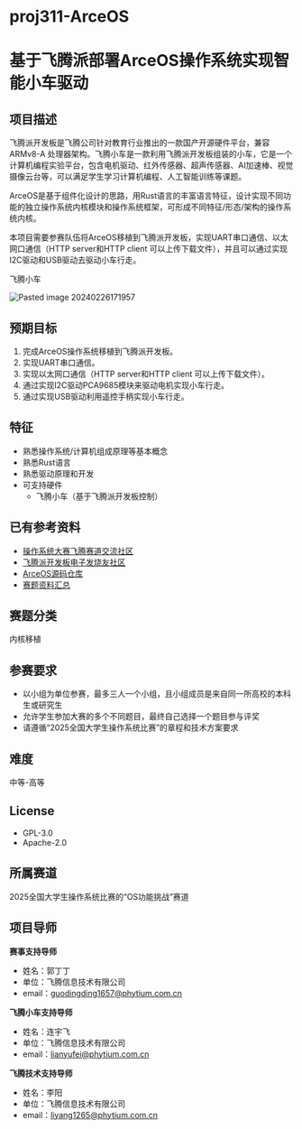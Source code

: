 # proj311-ArceOS
# 基于飞腾派部署ArceOS操作系统实现智能小车驱动

## 项目描述

飞腾派开发板是飞腾公司针对教育行业推出的一款国产开源硬件平台，兼容 ARMv8-A 处理器架构。飞腾小车是一款利用飞腾派开发板组装的小车，它是一个计算机编程实验平台，包含电机驱动、红外传感器、超声传感器、AI加速棒、视觉摄像云台等，可以满足学生学习计算机编程、人工智能训练等课题。

ArceOS是基于组件化设计的思路，用Rust语言的丰富语言特征，设计实现不同功能的独立操作系统内核模块和操作系统框架，可形成不同特征/形态/架构的操作系统内核。

本项目需要参赛队伍将ArceOS移植到飞腾派开发板，实现UART串口通信、以太网口通信（HTTP server和HTTP client 可以上传下载文件），并且可以通过实现I2C驱动和USB驱动去驱动小车行走。

飞腾小车

![Pasted image 20240226171957](https://github.com/oscomp/proj311-ArceOS/assets/160444530/507ac2e3-1624-4c42-b563-fc07824cbdc6)


## 预期目标

1. 完成ArceOS操作系统移植到飞腾派开发板。
2. 实现UART串口通信。
3. 实现以太网口通信（HTTP server和HTTP client 可以上传下载文件）。
4. 通过实现I2C驱动PCA9685模块来驱动电机实现小车行走。
5. 通过实现USB驱动利用遥控手柄实现小车行走。

## 特征

- 熟悉操作系统/计算机组成原理等基本概念
- 熟悉Rust语言
- 熟悉驱动原理和开发
- 可支持硬件
  - 飞腾小车（基于飞腾派开发板控制）

## 已有参考资料

- [操作系统大赛飞腾赛道交流社区](https://edu.phytium.com.cn/group/10)
- [飞腾派开发板电子发烧友社区](https://bbs.elecfans.com/group_1708)
- [ArceOS源码仓库](https://github.com/rcore-os/arceos)
- [赛题资料汇总](https://edu.phytium.com.cn/group/10/thread/21579)
## 赛题分类

内核移植

## 参赛要求

- 以小组为单位参赛，最多三人一个小组，且小组成员是来自同一所高校的本科生或研究生
- 允许学生参加大赛的多个不同题目，最终自己选择一个题目参与评奖
- 请遵循“2025全国大学生操作系统比赛”的章程和技术方案要求

## 难度

中等-高等

## License

- GPL-3.0
- Apache-2.0

## 所属赛道

2025全国大学生操作系统比赛的“OS功能挑战”赛道

## 项目导师

**赛事支持导师**
- 姓名：郭丁丁
- 单位：飞腾信息技术有限公司
- email：[guodingding1657@phytium.com.cn](mailto:guodingding1657@phytium.com.cn)

**飞腾小车支持导师**
- 姓名：连宇飞
- 单位：飞腾信息技术有限公司
- email：[lianyufei@phytium.com.cn](mailto:lianyufei@phytium.com.cn)

**飞腾技术支持导师**
- 姓名：李阳
- 单位：飞腾信息技术有限公司
- email：[liyang1265@phytium.com.cn](mailto:liyang1265@phytium.com.cn)
